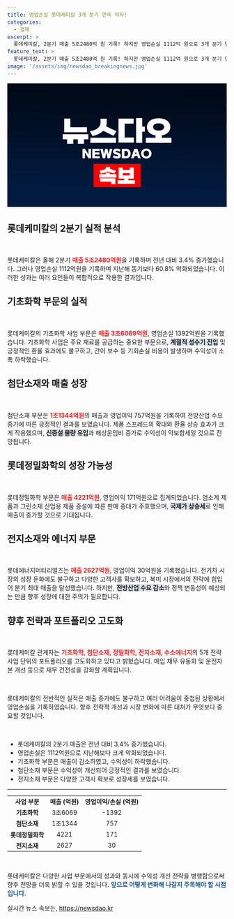 ```yaml
---
title: 영업손실 롯데케미칼 3개 분기 연속 적자!
categories:
  - 경제
excerpt: >
  롯데케미칼, 2분기 매출 5조2480억 원 기록! 하지만 영업손실 1112억 원으로 3개 분기 연속 적자에 직면. 수익성 회복은 언제? 전문가들의 분석과 관전 포인트를 확인해보세요!
feature_text: >
  롯데케미칼, 2분기 매출 5조2480억 원 기록! 하지만 영업손실 1112억 원으로 3개 분기 연속 적자에 직면. 수익성 회복은 언제? 전문가들의 분석과 관전 포인트를 확인해보세요!
image: '/assets/img/newsdao_breakingnews.jpg'
---
```


<p><img src="/assets/img/newsdao_breakingnews.jpg" alt="ranknews 속보" /></p>

<h2 data-ke-size="size26">롯데케미칼의 2분기 실적 분석</h2>

<p data-ke-size="size16">&nbsp;</p>

<p>롯데케미칼은 올해 2분기 <b><span style="color: #ee2323;">매출 5조2480억원</span></b>을 기록하며 전년 대비 3.4% 증가했습니다. 그러나 영업손실 1112억원을 기록하며 지난해 동기보다 60.8% 악화되었습니다. 이러한 성과는 여러 요인들이 복합적으로 작용한 결과입니다. </p>

<h2 data-ke-size="size26">기초화학 부문의 실적</h2>

<p data-ke-size="size16">&nbsp;</p>

<p>롯데케미칼의 기초화학 사업 부문은 <b><span style="color: #ee2323;">매출 3조6069억원</span></b>, 영업손실 1392억원을 기록했습니다. 기초화학 사업은 주요 재료를 공급하는 중요한 부문으로, <b><span style="background-color: #21538527;">계절적 성수기 진입</span></b> 및 긍정적인 환율 효과에도 불구하고, 간이 보수 등 기회손실 비용이 발생하며 수익성이 소폭 하락했습니다.</p>

<h2 data-ke-size="size26">첨단소재와 매출 성장</h2>

<p data-ke-size="size16">&nbsp;</p>

<p>첨단소재 부문은 <b><span style="color: #ee2323;">1조1344억원</span></b>의 매출과 영업이익 757억원을 기록하여 전방산업 수요 증가에 따른 긍정적인 결과를 보였습니다. 제품 스프레드의 확대와 환율 상승 효과가 크게 작용했으며, <b><span style="background-color: #21538527;">신증설 물량 유입</span></b>과 해상운임비 증가로 수익성이 약보합세일 것으로 전망됩니다.</p>

<h2 data-ke-size="size26">롯데정밀화학의 성장 가능성</h2>

<p data-ke-size="size16">&nbsp;</p>

<p>롯데정밀화학 부문은 <b><span style="color: #ee2323;">매출 4221억원</span></b>, 영업이익 171억원으로 집계되었습니다. 염소계 제품과 그린소재 산업용 제품 증설에 따른 판매 증대가 주효했으며, <b><span style="background-color: #21538527;">국제가 상승세</span></b>로 인해 매출이 증가할 것으로 기대됩니다.</p>

<h2 data-ke-size="size26">전지소재와 에너지 부문</h2>

<p data-ke-size="size16">&nbsp;</p>

<p>롯데에너지머티리얼즈는 <b><span style="color: #ee2323;">매출 2627억원</span></b>, 영업이익 30억원을 기록했습니다. 전기차 시장의 성장 둔화에도 불구하고 다양한 고객사를 확보하고, 북미 시장에서의 전략에 힘입어 분기 최대 매출을 달성했습니다. 하지만, <b><span style="background-color: #21538527;">전방산업 수요 감소</span></b>와 정책 변동성이 예상되는 만큼 향후 성장에 대한 주의가 필요합니다.</p>

<h2 data-ke-size="size26">향후 전략과 포트폴리오 고도화</h2>

<p data-ke-size="size16">&nbsp;</p>

<p>롯데케미칼 관계자는 <b><span style="color: #ee2323;">기초화학, 첨단소재, 정밀화학, 전지소재, 수소에너지</span></b>의 5개 전략 사업 단위의 포트폴리오를 고도화하고 있다고 밝혔습니다. 매입 채무 유동화 및 운전자본 개선 등으로 재무 건전성을 강화할 계획입니다. </p>

<p data-ke-size="size16">&nbsp;</p>

<p>롯데케미칼의 전반적인 실적은 매출 증가에도 불구하고 여러 어려움이 중첩된 상황에서 영업손실을 기록하였습니다. 향후 전략적 개선과 시장 변화에 따른 대처가 무엇보다 중요할 것입니다. </p>

<p data-ke-size="size16">&nbsp;</p>

<ul>
    <li>롯데케미칼의 2분기 매출은 전년 대비 3.4% 증가했습니다.</li>
    <li>영업손실은 1112억원으로 지난해보다 크게 악화되었습니다.</li>
    <li>기초화학 부문은 매출이 감소하였고, 수익성이 하락했습니다.</li>
    <li>첨단소재 부문은 수익성이 개선되어 긍정적인 결과를 보였습니다.</li>
    <li>전지소재 부문은 다양한 고객사 확보로 성장세를 보였습니다.</li>
</ul>

<hr/>

<table>
    <tr>
        <td style="text-align: center; height: 17px;"><b>사업 부문</b></td>
        <td style="text-align: center; height: 17px;"><b>매출 (억원)</b></td>
        <td style="text-align: center; height: 17px;"><b>영업이익/손실 (억원)</b></td>
    </tr>
    <tr>
        <td style="text-align: center; height: 17px;"><b>기초화학</b></td>
        <td style="text-align: center; height: 17px;">3조6069</td>
        <td style="text-align: center; height: 17px;">-1392</td>
    </tr>
    <tr>
        <td style="text-align: center; height: 17px;"><b>첨단소재</b></td>
        <td style="text-align: center; height: 17px;">1조1344</td>
        <td style="text-align: center; height: 17px;">757</td>
    </tr>
    <tr>
        <td style="text-align: center; height: 17px;"><b>롯데정밀화학</b></td>
        <td style="text-align: center; height: 17px;">4221</td>
        <td style="text-align: center; height: 17px;">171</td>
    </tr>
    <tr>
        <td style="text-align: center; height: 17px;"><b>전지소재</b></td>
        <td style="text-align: center; height: 17px;">2627</td>
        <td style="text-align: center; height: 17px;">30</td>
    </tr>
</table>

<p data-ke-size="size16">&nbsp;</p>

<p>롯데케미칼은 다양한 사업 부문에서의 성과와 동시에 수익성 개선 전략을 병행함으로써 향후 전망을 더욱 밝힐 수 있을 것입니다. <b><span style="color: #1a5490;">앞으로 어떻게 변화해 나갈지 주목해야 할 시점입니다.</span></b></p>
실시간 뉴스 속보는, <a href="https://newsdao.kr" rel="dofollow">https://newsdao.kr</a>


